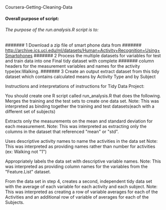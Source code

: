 Coursera-Getting-Cleaning-Data
#### Overall purpose of script:
###### The purpose of the run.analysis.R script is to:
####### 1 Download a zip file of smart phone data from 
####### http://archive.ics.uci.edu/ml/datasets/Human+Activity+Recognition+Using+Smartphones 
####### 2 Process the multiple datasets for variables for test and train data into one Final tidy dataset with complete ####### column headers for the measurement variables and names for the activity type(ex:Walking.
####### 3 Create an output extract dataset from this tidy dataset which contains calculated means by Activity Type and by Subject

Instructions and interpretations of instructions for Tidy Data Project:

You should create one R script called run_analysis.R that does the following. 
Merges the training and the test sets to create one data set.
Note: This was interpreted as binding together the training and test datasets(each with a different set of subjects)

Extracts only the measurements on the mean and standard deviation for each measurement. 
Note: This was interpreted as extracting only the columns in the dataset that referenced "mean" or "std".

Uses descriptive activity names to name the activities in the data set
Note: This was interpreted as providing names rather than number for activities (ex: Walking not "1")

Appropriately labels the data set with descriptive variable names.
Note: This was interpreted as providing column names for the variables from the "Feature.List" dataset.

From the data set in step 4, creates a second, independent tidy data set with the average of each variable for each activity and each subject.
Note: This was interpreted as creating a row of variable averages for each of the Activities and an additional row of variable of averages for each of the Subjects.

